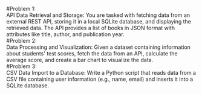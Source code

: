 #Problem 1:<br>
API Data Retrieval and Storage: You are tasked with fetching data from an external REST API, storing it in a local SQLite database, and displaying the retrieved data. The API provides a list of books in JSON format with attributes like title, author, and publication year.<br>
#Problem 2:<br>
Data Processing and Visualization: Given a dataset containing information about students' test scores, fetch the data from an API, calculate the average score, and create a bar chart to visualize the data.<br>
#Problem 3:<br>
CSV Data Import to a Database: Write a Python script that reads data from a CSV file containing user information (e.g., name, email) and inserts it into a SQLite database.
